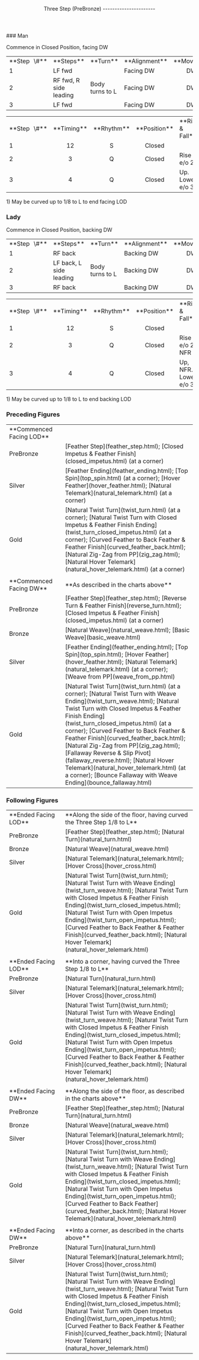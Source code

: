 <header>Three Step (PreBronze)
----------------------

 </header>### Man

Commence in Closed Position, facing DW

 <table class="style1"> <tbody><tr> <td style="width:10%">**Step<span style="color:white">\_</span>\#**</td> <td style="width:38%">**Steps**</td> <td style="width:20%">**Turn**</td> <td style="width:16%">**Alignment**</td> <td style="width:16%;text-align:center">**Moving**</td> </tr> <tr> <td>1</td> <td>LF fwd</td> <td> </td> <td>Facing DW</td> <td style="text-align:center">DW</td> </tr> <tr> <td>2</td> <td>RF fwd, R side leading</td> <td>Body turns to L</td> <td>Facing DW</td> <td style="text-align:center">DW</td> </tr> <tr> <td>3</td> <td>LF fwd</td> <td> </td> <td>Facing DW</td> <td style="text-align:center">DW</td> </tr> </tbody></table>

 <table class="style1"> <tbody><tr> <td style="width:10%">**Step<span style="color:white">\_</span>\#**</td> <td style="width:10%;text-align:center">**Timing**</td> <td style="width:10%;text-align:center">**Rhythm**</td> <td style="width:20%;text-align:center">**Position**</td> <td style="width:30%">**Rise &amp; Fall**</td> <td style="width:10%;text-align:center">**Sway**</td> <td style="width:10%;text-align:right">**Footwork**</td> </tr> <tr> <td>1</td> <td style="text-align:center">12</td> <td style="text-align:center">S</td> <td style="text-align:center">Closed</td> <td> </td> <td style="text-align:center"></td> <td style="text-align:right">HT</td> </tr> <tr> <td>2 </td> <td style="text-align:center">3</td> <td style="text-align:center">Q</td> <td style="text-align:center">Closed</td> <td>Rise e/o 2</td> <td style="text-align:center">L</td> <td style="text-align:right">HT</td> </tr> <tr> <td>3</td> <td style="text-align:center">4</td> <td style="text-align:center">Q</td> <td style="text-align:center">Closed</td> <td>Up. Lower e/o 3</td> <td style="text-align:center">L</td> <td style="text-align:right">TH</td> </tr> </tbody></table>

1\) May be curved up to 1/8 to L to end facing LOD

### Lady

Commence in Closed Position, backing DW

 <table class="style1"> <tbody><tr> <td style="width:10%">**Step<span style="color:white">\_</span>\#**</td> <td style="width:38%">**Steps**</td> <td style="width:20%">**Turn**</td> <td style="width:16%">**Alignment**</td> <td style="width:16%;text-align:center">**Moving**</td> </tr> <tr> <td>1</td> <td>RF back</td> <td> </td> <td>Backing DW</td> <td style="text-align:center">DW</td> </tr> <tr> <td>2</td> <td>LF back, L side leading</td> <td>Body turns to L</td> <td>Backing DW</td> <td style="text-align:center">DW</td> </tr> <tr> <td>3</td> <td>RF back</td> <td> </td> <td>Backing DW</td> <td style="text-align:center">DW</td> </tr> </tbody></table>

 <table class="style1"> <tbody><tr> <td style="width:10%">**Step<span style="color:white">\_</span>\#**</td> <td style="width:10%;text-align:center">**Timing**</td> <td style="width:10%;text-align:center">**Rhythm**</td> <td style="width:20%;text-align:center">**Position**</td> <td style="width:30%">**Rise &amp; Fall**</td> <td style="width:10%;text-align:center">**Sway**</td> <td style="width:10%;text-align:right">**Footwork**</td> </tr> <tr> <td>1</td> <td style="text-align:center">12</td> <td style="text-align:center">S</td> <td style="text-align:center">Closed</td> <td> </td> <td style="text-align:center"></td> <td style="text-align:right">TH</td> </tr> <tr> <td>2</td> <td style="text-align:center">3</td> <td style="text-align:center">Q</td> <td style="text-align:center">Closed</td> <td>Rise e/o 2, NFR</td> <td style="text-align:center">R</td> <td style="text-align:right">TH</td> </tr> <tr> <td>3</td> <td style="text-align:center">4</td> <td style="text-align:center">Q</td> <td style="text-align:center">Closed</td> <td>Up, NFR. Lower e/o 3</td> <td style="text-align:center">R</td> <td style="text-align:right">TH</td> </tr> </tbody></table>

1\) May be curved up to 1/8 to L to end backing LOD

### Preceding Figures

 <table> <tbody><tr> <td>**Commenced Facing LOD**</td> <td> </td> </tr> <tr> <td style="width:30%">PreBronze</td> <td> [Feather Step](feather_step.html); [Closed Impetus &amp; Feather Finish](closed_impetus.html) (at a corner) </td> </tr> <tr> <td>Silver</td> <td> [Feather Ending](feather_ending.html); [Top Spin](top_spin.html) (at a corner); [Hover Feather](hover_feather.html); [Natural Telemark](natural_telemark.html) (at a corner) </td> </tr> <tr> <td>Gold</td> <td> [Natural Twist Turn](twist_turn.html) (at a corner); [Natural Twist Turn with Closed Impetus &amp; Feather Finish Ending](twist_turn_closed_impetus.html) (at a corner); [Curved Feather to Back Feather &amp; Feather Finish](curved_feather_back.html); [Natural Zig-Zag from PP](zig_zag.html); [Natural Hover Telemark](natural_hover_telemark.html) (at a corner) </td> </tr> <tr> <td> </td> <td> </td> </tr> <tr> <td>**Commenced Facing DW**</td> <td>**As described in the charts above**</td> </tr> <tr> <td style="width:30%">PreBronze</td> <td> [Feather Step](feather_step.html); [Reverse Turn &amp; Feather Finish](reverse_turn.html); [Closed Impetus &amp; Feather Finish](closed_impetus.html) (at a corner) </td> </tr> <tr> <td>Bronze</td> <td> [Natural Weave](natural_weave.html); [Basic Weave](basic_weave.html) </td> </tr> <tr> <td>Silver</td> <td> [Feather Ending](feather_ending.html); [Top Spin](top_spin.html); [Hover Feather](hover_feather.html); [Natural Telemark](natural_telemark.html) (at a corner); [Weave from PP](weave_from_pp.html) </td> </tr> <tr> <td>Gold</td> <td> [Natural Twist Turn](twist_turn.html) (at a corner); [Natural Twist Turn with Weave Ending](twist_turn_weave.html); [Natural Twist Turn with Closed Impetus &amp; Feather Finish Ending](twist_turn_closed_impetus.html) (at a corner); [Curved Feather to Back Feather &amp; Feather Finish](curved_feather_back.html); [Natural Zig-Zag from PP](zig_zag.html); [Fallaway Reverse &amp; Slip Pivot](fallaway_reverse.html); [Natural Hover Telemark](natural_hover_telemark.html) (at a corner); [Bounce Fallaway with Weave Ending](bounce_fallaway.html) </td> </tr> </tbody></table>

### Following Figures

 <table> <tbody><tr> <td style="width:30%">**Ended Facing LOD**</td> <td>**Along the side of the floor, having curved the Three Step 1/8 to L**</td> </tr> <tr> <td style="width:30%">PreBronze</td> <td> [Feather Step](feather_step.html); [Natural Turn](natural_turn.html) </td> </tr> <tr> <td>Bronze</td> <td> [Natural Weave](natural_weave.html) </td> </tr> <tr> <td>Silver</td> <td> [Natural Telemark](natural_telemark.html); [Hover Cross](hover_cross.html) </td> </tr> <tr> <td>Gold</td> <td> [Natural Twist Turn](twist_turn.html); [Natural Twist Turn with Weave Ending](twist_turn_weave.html); [Natural Twist Turn with Closed Impetus &amp; Feather Finish Ending](twist_turn_closed_impetus.html); [Natural Twist Turn with Open Impetus Ending](twist_turn_open_impetus.html); [Curved Feather to Back Feather &amp; Feather Finish](curved_feather_back.html); [Natural Hover Telemark](natural_hover_telemark.html) </td> </tr> <tr> <td style="width:30%"> </td> <td> </td> </tr> <tr> <td style="width:30%">**Ended Facing LOD**</td> <td>**Into a corner, having curved the Three Step 1/8 to L**</td> </tr> <tr> <td style="width:30%">PreBronze</td> <td> [Natural Turn](natural_turn.html) </td> </tr> <tr> <td>Silver</td> <td> [Natural Telemark](natural_telemark.html); [Hover Cross](hover_cross.html) </td> </tr> <tr> <td>Gold</td> <td> [Natural Twist Turn](twist_turn.html); [Natural Twist Turn with Weave Ending](twist_turn_weave.html); [Natural Twist Turn with Closed Impetus &amp; Feather Finish Ending](twist_turn_closed_impetus.html); [Natural Twist Turn with Open Impetus Ending](twist_turn_open_impetus.html); [Curved Feather to Back Feather &amp; Feather Finish](curved_feather_back.html); [Natural Hover Telemark](natural_hover_telemark.html) </td> </tr> <tr> <td style="width:30%"> </td> <td> </td> </tr> <tr> <td style="width:30%">**Ended Facing DW**</td> <td>**Along the side of the floor, as described in the charts above**</td> </tr> <tr> <td style="width:30%">PreBronze</td> <td> [Feather Step](feather_step.html); [Natural Turn](natural_turn.html) </td> </tr> <tr> <td>Bronze</td> <td> [Natural Weave](natural_weave.html) </td> </tr> <tr> <td>Silver</td> <td> [Natural Telemark](natural_telemark.html); [Hover Cross](hover_cross.html) </td> </tr> <tr> <td>Gold</td> <td> [Natural Twist Turn](twist_turn.html); [Natural Twist Turn with Weave Ending](twist_turn_weave.html); [Natural Twist Turn with Closed Impetus &amp; Feather Finish Ending](twist_turn_closed_impetus.html); [Natural Twist Turn with Open Impetus Ending](twist_turn_open_impetus.html); [Curved Feather to Back Feather](curved_feather_back.html); [Natural Hover Telemark](natural_hover_telemark.html) </td> </tr> <tr> <td> </td> <td> </td> </tr> <tr> <td>**Ended Facing DW**</td> <td>**Into a corner, as described in the charts above**</td> </tr> <tr> <td style="width:30%">PreBronze</td> <td> [Natural Turn](natural_turn.html) </td> </tr> <tr> <td>Silver</td> <td> [Natural Telemark](natural_telemark.html); [Hover Cross](hover_cross.html) </td> </tr> <tr> <td>Gold</td> <td> [Natural Twist Turn](twist_turn.html); [Natural Twist Turn with Weave Ending](twist_turn_weave.html); [Natural Twist Turn with Closed Impetus &amp; Feather Finish Ending](twist_turn_closed_impetus.html); [Natural Twist Turn with Open Impetus Ending](twist_turn_open_impetus.html); [Curved Feather to Back Feather &amp; Feather Finish](curved_feather_back.html); [Natural Hover Telemark](natural_hover_telemark.html) </td> </tr> </tbody></table>